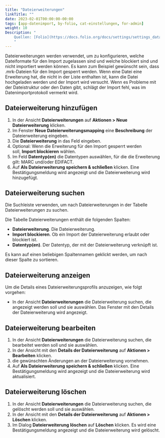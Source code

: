 ```yaml
---
title: "Dateierweiterungen"
linkTitle: ""
date: 2023-02-01T00:00:00-00:00
tags: [app-datenimport, by-folio, cat-einstellungen, for-admin]
weight: 10
Description: "
    Quellen: [Folio](https://docs.folio.org/docs/settings/settings_data_import/settings_data_import/#settings--data-import--file-extensions) & [GBV](https://info.gbv.de/display/FOLIOGBVEXTERN/Einstellungen+(Datenimport):+Dateierweiterungen)
    "
---
```


Dateierweiterungen werden verwendet, um zu konfigurieren, welche Dateiformate für den Import zugelassen sind und welche blockiert sind und nicht importiert werden können. Es kann zum Beispiel gewünscht sein, dass .mrk-Dateien für den Import gesperrt werden. Wenn eine Datei eine Erweiterung hat, die nicht in der Liste enthalten ist, kann die Datei hochgeladen werden und der Import wird versucht. Wenn es Probleme mit der Dateistruktur oder den Daten gibt, schlägt der Import fehl, was im Datenimportprotokoll vermerkt wird.

## Dateierweiterung hinzufügen

1.  In der Ansicht **Dateierweiterungen** auf **Aktionen > Neue Dateierweiterung** klicken.
2.  Im Fenster **Neue Dateierweiterungsmapping** eine **Beschreibung** der Dateierweiterung eingeben.
3.  Die **Dateierweiterung** in das Feld eingeben.
4.  Optional: Wenn die Erweiterung für den Import gesperrt werden soll, **Import blockieren** wählen.
5.  Im Feld **Datentyp(en)** die Datentypen auswählen, für die die Erweiterung gilt: MARC und/oder EDIFACT.
6.  Auf **Als Dateierweiterung speichern & schließen** klicken. Eine Bestätigungsmeldung wird angezeigt und die Dateierweiterung wird hinzugefügt.

## Dateierweiterung suchen

Die Suchleiste verwenden, um nach Dateierweiterungen in der Tabelle Dateierweiterungen zu suchen.

Die Tabelle Dateierweiterungen enthält die folgenden Spalten:

* **Dateierweiterung**. Die Dateierweiterung.
* **Import blockieren**. Ob ein Import der Dateierweiterung erlaubt oder blockiert ist.
* **Datentyp(en)**. Der Datentyp, der mit der Dateierweiterung verknüpft ist.

Es kann auf einen beliebigen Spaltennamen geklickt werden, um nach dieser Spalte zu sortieren.

## Dateierweiterung anzeigen

Um die Details eines Dateierweiterungsprofils anzuzeigen, wie folgt vorgehen:

* In der Ansicht **Dateierweiterungen** die Dateierweiterung suchen, die angezeigt werden soll und sie auswählen. Das Fenster mit den Details der Dateierweiterung wird angezeigt.

## Dateierweiterung bearbeiten

1.  In der Ansicht **Dateierweiterungen** die Dateierweiterung suchen, die bearbeitet werden soll und sie auswählen.
2.  In der Ansicht mit den **Details der Dateierweiterung** auf **Aktionen > Bearbeiten** klicken.
3.  die gewünschten Änderungen an der Dateierweiterung vornehmen.
4.  Auf **Als Dateierweiterung speichern & schließen** klicken. Eine Bestätigungsmeldung wird angezeigt und die Dateierweiterung wird aktualisiert.

## Dateierweiterung löschen

1.  In der Ansicht **Dateierweiterungen** die Dateierweiterung suchen, die gelöscht werden soll und sie auswählen.
2.  In der Ansicht mit den **Details der Dateierweiterung** auf **Aktionen > Löschen** klicken.
3.  Im Dialog **Dateierweiterung löschen** auf **Löschen** klicken. Es wird eine Bestätigungsmeldung angezeigt und die Dateierweiterung wird gelöscht.
